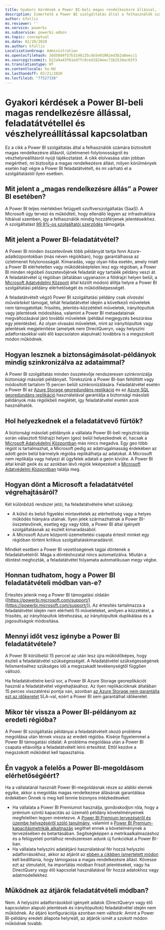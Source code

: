 ```yaml
---
title: Gyakori kérdések a Power BI-beli magas rendelkezésre állással, feladatátvétellel és vészhelyreállítással kapcsolatban
description: Ismertető a Power BI szolgáltatás által a felhasználók számára biztosított magas rendelkezésre állásról, üzletmenet-folytonosságról és vészhelyreállításról.
author: kfollis
ms.reviewer: ''
ms.service: powerbi
ms.subservice: powerbi-admin
ms.topic: conceptual
ms.date: 02/20/2020
ms.author: kfollis
LocalizationGroup: Administration
ms.openlocfilehash: 3dd50d4f57b3146135cde5e91062ed3b2a0eecc1
ms.sourcegitcommit: b22a9a43f61ed7fc0ced1924eec71b2534ac63f3
ms.translationtype: HT
ms.contentlocale: hu-HU
ms.lasthandoff: 02/21/2020
ms.locfileid: "77527338"
---
```

# <a name="power-bi-high-availability-failover-and-disaster-recovery-faq"></a>Gyakori kérdések a Power BI-beli magas rendelkezésre állással, feladatátvétellel és vészhelyreállítással kapcsolatban

Ez a cikk a Power BI szolgáltatás által a felhasználók számára biztosított magas rendelkezésre állásról, üzletmenet-folytonosságról és vészhelyreállításról nyújt tájékoztatást. A cikk elolvasása után jobban megértheti, mi biztosítja a magas rendelkezésre állást, milyen körülmények esetén hajt végre a Power BI feladatátvételt, és mi várható el a szolgáltatástól ilyen esetben.

## <a name="what-does-high-availability-mean-for-power-bi"></a>Mit jelent a „magas rendelkezésre állás” a Power BI esetében?

A Power BI teljes mértékben felügyelt szoftverszolgáltatás (SaaS).  A Microsoft úgy tervezi és működteti, hogy ellenálló legyen az infrastruktúra hibáival szemben, így a felhasználók mindig hozzáférjenek jelentéseikhez.  A szolgáltatást [99,9%-os szolgáltatói szerződés](https://www.microsoftvolumelicensing.com/DocumentSearch.aspx?Mode=3&DocumentTypeId=37) támogatja.

## <a name="what-is-a-power-bi-failover"></a>Mit jelent a Power BI-feladatátvétel?

A Power BI minden összetevőnek több példányát tartja fenn Azure-adatközpontokban (más néven régiókban), hogy garantálhassa az üzletmenet folytonosságát. Kimaradás, vagy olyan hiba esetén, amely miatt a Power BI elérhetetlen vagy működésképtelen lesz egy régióban, a Power BI minden régióbeli összetevőjének feladatát egy tartalék példány veszi át. A feladatátvétel új régióban (általában ugyanazon a földrajzi helyen belül, a [Microsoft Adatvédelmi Központ](https://www.microsoft.com/TrustCenter/CloudServices/business-application-platform/data-location) által közölt módon) állítja helyre a Power BI szolgáltatási példány elérhetőségét és működőképességét.

A feladatátvételt végző Power BI szolgáltatási példány csak _olvasási műveleteket_ támogat, tehát feladatátvétel idején a következő műveletek nem támogatottak: frissítés, jelentés-közzétételi műveletek, irányítópultok vagy jelentések módosítása, valamint a Power BI metaadatainak megváltozásával járó további műveletek (például megjegyzés beszúrása egy jelentésbe).  Az olyan olvasási műveletek, mint az irányítópultok vagy jelentések megjelenítése (amelyek nem DirectQueryn, vagy helyszíni adatforrásokkal való élő kapcsolaton alapulnak) továbbra is a megszokott módon működnek.

## <a name="how-are-backup-instances-kept-in-sync-with-my-data"></a>Hogyan lesznek a biztonságimásolat-példányok mindig szinkronizálva az adataimmal?

A Power BI szolgáltatás minden összetevője rendszeresen szinkronizálja biztonsági másolati példányait. Törekszünk a Power BI-ban feltöltött vagy módosított tartalom 15 percen belüli szinkronizálására. Feladatátvétel esetén a Power BI az [Azure Storage georedundáns replikáció](/azure/storage/common/storage-redundancy-grs) és az [Azure SQL georedundáns replikáció](/azure/sql-database/sql-database-active-geo-replication) használatával garantálja a biztonsági másolati példányok más régiókbeli meglétét, így feladatátvétel esetén azok használhatók.

## <a name="where-are-the-failover-clusters-located"></a>Hol helyezkednek el a feladatátvevő fürtök?

A biztonsági másolati példányok a vállalata Power BI-beli regisztrációja során választott földrajzi helyen (geo) belül helyezkednek el, hacsak a [Microsoft Adatvédelmi Központban](https://www.microsoft.com/TrustCenter/CloudServices/business-application-platform/data-location) más nincs megadva. Egy geo több régiót is tartalmazhat, a Microsoft pedig az adatrugalmasság érdekében az adott geón belül bármelyik régióba replikálhatja az adatokat. A Microsoft nem replikálja vagy helyezi át ügyfelek adatait a geón kívülre. A Power BI által kínált geók és az azokban lévő régiók leképezését a [Microsoft Adatvédelmi Központban](https://www.microsoft.com/TrustCenter/CloudServices/business-application-platform/data-location) találja meg.

## <a name="how-does-microsoft-decide-to-failover"></a>Hogyan dönt a Microsoft a feladatátvétel végrehajtásáról?

Két különböző rendszer jelzi, ha feladatátvételre lehet szükség:

- A külső és belső figyelési mintavételek az elérhetőség vagy a helyes működés hiányára utalnak. Ilyen jelek származhatnak a Power BI-összetevőinek, esetleg egy vagy több, a Power BI által igényelt szolgáltatásnak az észlelt kimaradásából.
- A Microsoft Azure központi üzemeltetési csapata értesít minket egy régióban történt kritikus szolgáltatáskimaradásról.

Mindkét esetben a Power BI vezetőségének tagjai döntenek a feladatátvételről. Maga a döntéshozatal nincs automatizálva. Miután a döntést meghozták, a feladatátvétel folyamata automatikusan megy végbe.

## <a name="how-do-i-know-power-bi-is-now-in-failover-mode"></a>Honnan tudhatom, hogy a Power BI feladatátvételi módban van-e?

Értesítés jelenik meg a Power BI támogatási oldalán ([https://powerbi.microsoft.com/support/](https://powerbi.microsoft.com/support/)). Az értesítés tartalmazza a feladatátvétel idején nem elérhető fő műveleteket, amilyen a közzététel, a frissítés, az irányítópultok létrehozása, az irányítópultok duplikálása és a jogosultságok módosítása.

## <a name="how-long-does-it-take-power-bi-to-fail-over"></a>Mennyi időt vesz igénybe a Power BI feladatátvétele?

A Power BI körülbelül 15 perccel az után lesz újra működőképes, hogy észleli a feladatátvétel szükségességét. A feladatátvétel szükségességének felismeréséhez szükséges idő a megszakadt tevékenységtől függően változó. 

Ha feladatátvételre kerül sor, a Power BI Azure Storage georeplikációt használ a feladatátvétel végrehajtásához. Az ilyen replikációknak általában 15 perces visszatérési pontja van, azonban [az Azure Storage nem garantálja ezt az időkeretet](https://docs.microsoft.com/azure/storage/common/storage-redundancy) SLA-val, ezért a Power BI sem garantálhat időkeretet. 


## <a name="when-does-my-power-bi-instance-return-to-the-original-region"></a>Mikor tér vissza a Power BI-példányom az eredeti régióba?

A Power BI szolgáltatás példányai a feladatátvételt okozó probléma megoldása után térnek vissza az eredeti régióba. Kísérje figyelemmel a Power BI támogatási oldalát: A probléma megoldása után a Power BI csapata eltávolítja a feladatátvételt leíró értesítést. Ettől kezdve a megszokott működést kell tapasztalnia.

## <a name="am-i-responsible-for-the-availability-of-my-power-bi-solution"></a>Én vagyok a felelős a Power BI-megoldásom elérhetőségéért?

Ha a vállalatánál használt Power BI-megoldásnak része az alábbi elemek egyike, akkor a megoldás magas rendelkezése állásának garantálása érdekében Önnek is meg kell tennie bizonyos intézkedéseket:

- Ha vállalata a Power BI Premiumot használja, gondoskodjon róla, hogy a prémium szintű kapacitás az üzemelő példány követelményeinek megfelelően legyen méretezve.  A [Power BI Premium tervezéséről és üzembe helyezéséről szóló tanulmány](https://aka.ms/Premium-Capacity-Planning-Deployment), valamint a [Power BI Premium-kapacitásmetrikák alkalmazás](service-admin-premium-monitor-capacity.md) segíthet ennek a követelménynek a tervezésében és betartásában. Segítségképpen a metrikaalkalmazáshoz és a felügyeleti portálhoz rendszeresen adunk új funkciókat a Power BI-ban.
- Ha vállalata helyszíni adatátjáró használatával fér hozzá helyszíni adatforrásokhoz, akkor az átjárót az [ebben a cikkben ismertetett módon](/data-integration/gateway/service-gateway-high-availability-clusters) kell beállítania, hogy támogassa a magas rendelkezésre állást. Kövesse ezt az útmutatót, ha importálás módban frissít jelentéseket, vagy ha DirectQuery vagy élő kapcsolat használatával fér hozzá adatokhoz vagy adatmodellekhez.

## <a name="will-gateways-function-when-in-failover-mode"></a>Működnek az átjárók feladatátvételi módban?

Nem. A helyszíni adatforrásokból igényelt adatok (DirectQueryn vagy élő kapcsolaton alapuló jelentések és irányítópultok) feladatátvétel idején nem működnek. Az átjáró konfigurációja azonban nem változik: Amint a Power BI-példány eredeti állapota helyreáll, az átjárók ismét a szokott módon működnek tovább.
